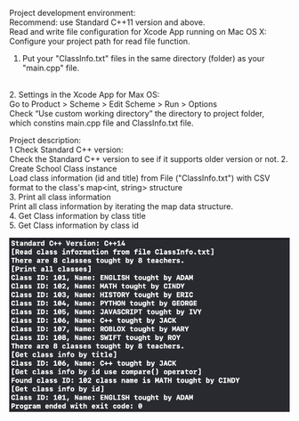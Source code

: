 Project development environment:
<br />
Recommend: use Standard C++11 version and above.
<br />
Read and write file configuration for Xcode App running on Mac OS X:
<br />
Configure your project path for read file function.
<br />
1. Put your "ClassInfo.txt" files in the same directory (folder) as your "main.cpp" file.
<br />
2. Settings in the Xcode App for Max OS:
<br />
Go to Product > Scheme > Edit Scheme > Run > Options
<br />
Check “Use custom working directory” the directory to project folder, 
<br />
which constins main.cpp file and ClassInfo.txt file.
<br />

Project description:
<br />
1 Check Standard C++ version:
<br />
Check the Standard C++ version to see if it supports older version or not.
2. Create School Class instance
<br />
Load class information (id and title) from File ("ClassInfo.txt") with CSV format to the class's map<int, string> structure
<br />
3. Print all class information
<br />
Print all class information by iterating the map data structure.
<br />
4. Get Class information by class title
<br />
5. Get Class information by class id
<br />

![alt Example](https://github.com/fruitmonkey01/BasicCppConsoleApp/blob/main/Example.png)

